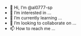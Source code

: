 - 👋 Hi, I’m @al0777-sp
- 👀 I’m interested in ...
- 🌱 I’m currently learning ...
- 💞️ I’m looking to collaborate on ...
- 📫 How to reach me ...

<!---
al0777-sp/al0777-sp is a ✨ special ✨ repository because its `README.md` (this file) appears on your GitHub profile.
You can click the Preview link to take a look at your changes.
--->
